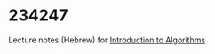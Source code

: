 # 234247
Lecture notes (Hebrew) for [Introduction to Algorithms](https://webcourse.cs.technion.ac.il/234247/)
